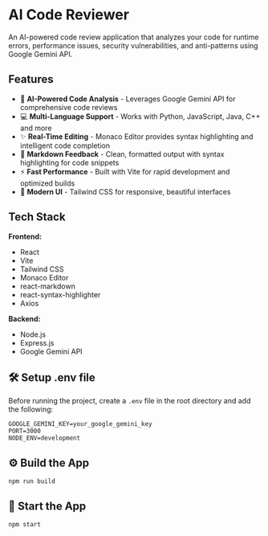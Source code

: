 # AI Code Reviewer


An AI-powered code review application that analyzes your code for runtime errors, performance issues, security vulnerabilities, and anti-patterns using Google Gemini API.

## Features

- 🚀 **AI-Powered Code Analysis** - Leverages Google Gemini API for comprehensive code reviews
- 💻 **Multi-Language Support** - Works with Python, JavaScript, Java, C++ and more
- ✨ **Real-Time Editing** - Monaco Editor provides syntax highlighting and intelligent code completion
- 📝 **Markdown Feedback** - Clean, formatted output with syntax highlighting for code snippets
- ⚡ **Fast Performance** - Built with Vite for rapid development and optimized builds
- 🎨 **Modern UI** - Tailwind CSS for responsive, beautiful interfaces

## Tech Stack

**Frontend:**
- React
- Vite
- Tailwind CSS
- Monaco Editor
- react-markdown
- react-syntax-highlighter
- Axios

**Backend:**
- Node.js
- Express.js
- Google Gemini API




## 🛠️ Setup .env file

Before running the project, create a `.env` file in the root directory and add the following:

```env
GOOGLE_GEMINI_KEY=your_google_gemini_key
PORT=3000
NODE_ENV=development
```


## ⚙️ Build the App
```
npm run build
```


## 🚀 Start the App
```
npm start
```

